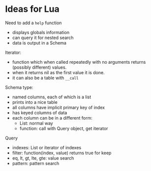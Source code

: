 # Ideas for Lua

Need to add a `help` function

* displays globals information
* can query it for nested search
* data is output in a Schema

Iterator:
* function which when called repeatedly with no arguments returns (possibly
  different) values.
* when it returns nil as the first value it is done.
* it can also be a table with `__call`

Schema type:

* named columns, each of which is a list
* prints into a nice table
* all columns have implicit primary key of index
* has keyed columns of data
* each column can be in a different form:
  * List: normal way
  * function: call with Query object, get iterator

Query

* indexes: List or iterator of indexes
* filter: function(index, value) returns true for keep
* eq, lt, gt, lte, gte: value search
* pattern: pattern search
